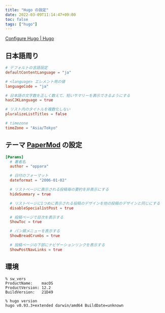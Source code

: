 ```yaml
---
title: "Hugo の設定"
date: 2022-03-09T11:14:47+09:00
toc: false
tags: ["hugo"]
---
```


[Configure Hugo | Hugo](https://gohugo.io/getting-started/configuration/)

## 日本語周り

```toml
# デフォルトの言語設定
defaultContentLanguage = "ja"

# <language> エレメント用の値
languageCode = "ja"

# 日本語の文字数を正しく数えて、短いサマリーを表示できるようにする
hasCJKLanguage = true

# リスト内のタイトルを複数化しない
pluralizeListTitles = false

# timezone
timeZone = "Asia/Tokyo"
```

## テーマ [PaperMod](https://github.com/adityatelange/hugo-PaperMod/wiki/Variables) の設定

```toml
[Params]
  # 著者名
  author = "oppara"

  # 日付のフォーマット
  dateformat = "2006-01-02"

  # リストページに表示される投稿毎の要約を非表示にする
  hideSummary = true

  # リストページに1つめに表示される投稿のデザインを他の投稿のデザインと同じにする
  disableSpecial1stPost = true

  # 投稿ページで目次を表示する
  ShowToc = true

  # パン屑メニューを表示する
  ShowBreadCrumbs = true

  # 投稿ページの下部にナビゲーションリンクを表示する
  ShowPostNavLinks = true
```
## 環境

```console
% sw_vers
ProductName:    macOS
ProductVersion: 12.2
BuildVersion:   21D49

% hugo version
hugo v0.93.3+extended darwin/amd64 BuildDate=unknown
```
